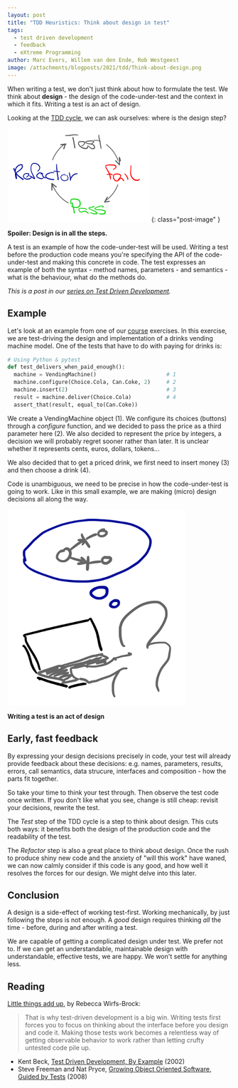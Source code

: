 ```yaml
---
layout: post
title: "TDD Heuristics: Think about design in test"
tags:
  - test driven development
  - feedback
  - eXtreme Programming
author: Marc Evers, Willem van den Ende, Rob Westgeest
image: /attachments/blogposts/2021/tdd/Think-about-design.png
---
```


When writing a test, we don't just think about how to formulate the test. We
think about **design** - the design of the code-under-test and the context in
which it fits. Writing a test is an act of design. 

Looking at the [TDD cycle](/2021/06/24/tdd-still-relevant-in-2021.html), we can ask ourselves: where is the design step?

![tdd cycle: test - fail - pass - refactor](/attachments/blogposts/2021/tdd/tdd-cycle-small.png)
{: class="post-image" }

**Spoiler: Design is in all the steps.**

A test is an example of how the code-under-test will be used. Writing a test
before the production code means you're specifying the API of the
code-under-test and making this concrete in code. The test expresses an example
of both the syntax - method names, parameters - and semantics - what is the
behaviour, what do the methods do.

_This is a post in our [series on Test Driven Development](/blog-by-tag#tag-test-driven-development)._

## Example 

Let's look at an example from one of our [course](/training) exercises. In this
exercise, we are test-driving the design and implementation of a drinks vending
machine model. One of the tests that have to do with paying for drinks is:

```python
# Using Python & pytest
def test_delivers_when_paid_enough():
  machine = VendingMachine()                      # 1
  machine.configure(Choice.Cola, Can.Coke, 2)     # 2
  machine.insert(2)                               # 3
  result = machine.deliver(Choice.Cola)           # 4
  assert_that(result, equal_to(Can.Coke))
```

We create a VendingMachine object (1). We configure its choices (buttons)
through a *configure* function, and we decided to pass the price as a third
parameter here (2). We also decided to represent the price by integers, a
decision we will probably regret sooner rather than later. It is unclear
whether it represents cents, euros, dollars, tokens...

We also decided that to get a priced drink, we first need to insert money (3)
and then choose a drink (4).

Code is unambiguous, we need to be precise in how the code-under-test is going
to work. Like in this small example, we are making (micro) design decisions all
along the way.

<div class="shout-out">
  <div>
    <img src="/attachments/blogposts/2021/tdd/Think-about-design.png" alt="cutting a plank with a saw">
  </div>
  <div>
    <p><strong>Writing a test is an act of design</strong></p>
  </div>
</div>

## Early, fast feedback

By expressing your design decisions precisely in code, your test will already
provide feedback about these decisions: e.g. names, parameters, results,
errors, call semantics, data strucure, interfaces and composition - how the
parts fit together.

So take your time to think your test through. Then observe the test code once
written. If you don't like what you see, change is still cheap: revisit your
decisions, rewrite the test.

The *Test* step of the TDD cycle is a step to think about design. This cuts both
ways: it benefits both the design of the production code and the readability of
the test.

The *Refactor* step is also a great place to think about design. Once the rush
to produce shiny new code and the anxiety of "will this work" have waned, we can
now calmly consider if this code is any good, and how well it resolves the
forces for our design. We might delve into this later.

## Conclusion

A design is a side-effect of working test-first. Working mechanically, by just
following the steps is not enough. A _good_ design requires thinking _all_ the
time - before, during and after writing a test. 

We are capable of getting a complicated design under test. We prefer not to. If
we can get an understandable, maintainable design with understandable, effective
tests, we are happy. We won't settle for anything less.

## Reading

[Little things add up](http://wirfs-brock.com/blog/2005/09/05/little-things-add-up/), by Rebecca Wirfs-Brock:

> That is why test-driven development is a big win. Writing tests first forces
> you to focus on thinking about the interface before you design and code it.
> Making those tests work becomes a relentless way of getting observable
> behavior to work rather than letting crufty untested code pile up.

- Kent Beck, [Test Driven Development, By
  Example](https://www.oreilly.com/library/view/test-driven-development/0321146530/) (2002)
- Steve Freeman and Nat Pryce, [Growing Object Oriented Software, Guided
  by Tests](http://www.growing-object-oriented-software.com/) (2008)
